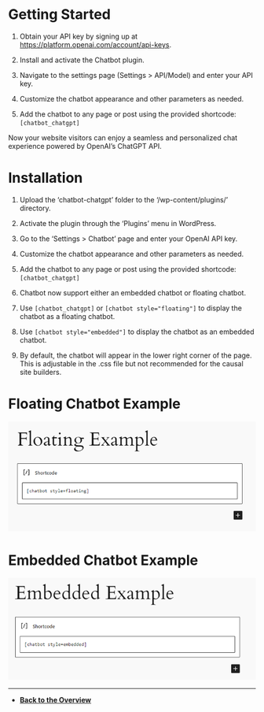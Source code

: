 # Getting Started

1. Obtain your API key by signing up at https://platform.openai.com/account/api-keys.

2. Install and activate the Chatbot plugin.

3. Navigate to the settings page (Settings > API/Model) and enter your API key.

4. Customize the chatbot appearance and other parameters as needed.

5. Add the chatbot to any page or post using the provided shortcode: ```[chatbot_chatgpt]```

Now your website visitors can enjoy a seamless and personalized chat experience powered by OpenAI’s ChatGPT API.

# Installation

1. Upload the ‘chatbot-chatgpt’ folder to the ‘/wp-content/plugins/’ directory.

2. Activate the plugin through the ‘Plugins’ menu in WordPress.

3. Go to the ‘Settings > Chatbot’ page and enter your OpenAI API key.

4. Customize the chatbot appearance and other parameters as needed.

5. Add the chatbot to any page or post using the provided shortcode: ```[chatbot_chatgpt]```

6. Chatbot now support either an embedded chatbot or floating chatbot.

7. Use ```[chatbot_chatgpt]``` or ```[chatbot style="floating"]``` to display the chatbot as a floating chatbot.

8. Use ```[chatbot style="embedded"]``` to display the chatbot as an embedded chatbot.

9. By default, the chatbot will appear in the lower right corner of the page. This is adjustable in the .css file but not recommended for the causal site builders.

# Floating Chatbot Example

![Floating Chatbot Example](chatbot-floating-example.png)

# Embedded Chatbot Example

![Embedded Chatbot Example](chatbot-embedded-example.png)

---

- **[Back to the Overview](/overview.md)**
